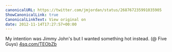 ```yaml
---
canonicalURL: https://twitter.com/jmjordan/status/268767235991035905
ShowCanonicalLink: true
CanonicalLinkText: View original on
date: 2012-11-14T17:27:57+00:00
---
```

My intention was Jimmy John's but I wanted something hot instead. (@ Five Guys) [4sq.com/TEObZb](http://4sq.com/TEObZb)